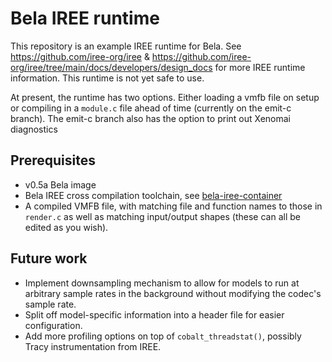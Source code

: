 # Bela IREE runtime

This repository is an example IREE runtime for Bela. See https://github.com/iree-org/iree & https://github.com/iree-org/iree/tree/main/docs/developers/design_docs for more IREE runtime information. This runtime is not yet safe to use.

At present, the runtime has two options. Either loading a vmfb file on setup or compiling in a `module.c` file ahead of time (currently on the emit-c branch). The emit-c branch also has the option to print out Xenomai diagnostics

## Prerequisites

- v0.5a Bela image
- Bela IREE cross compilation toolchain, see [bela-iree-container](https://github.com/ezrapierce000/bela-iree-container)
- A compiled VMFB file, with matching file and function names to those in `render.c` as well as matching input/output shapes (these can all be edited as you wish).

## Future work

- Implement downsampling mechanism to allow for models to run at arbitrary sample rates in the background without modifying the codec's sample rate.
- Split off model-specific information into a header file for easier configuration.
- Add more profiling options on top of `cobalt_threadstat()`, possibly Tracy instrumentation from IREE.


